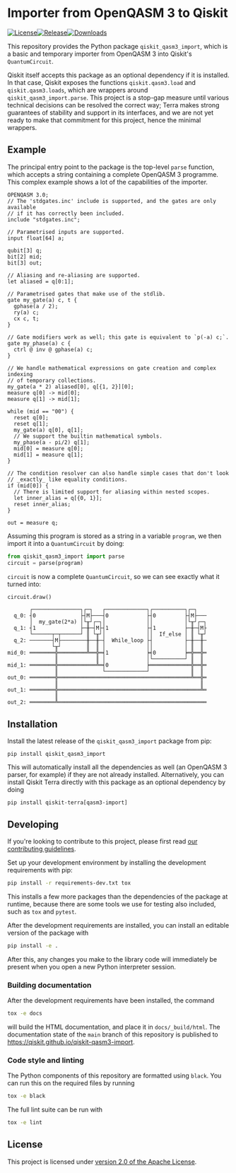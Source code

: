 # Importer from OpenQASM 3 to Qiskit

[![License](https://img.shields.io/github/license/Qiskit/qiskit-qasm3-import.svg?style=flat)](https://opensource.org/licenses/Apache-2.0)[![Release](https://img.shields.io/github/release/Qiskit/qiskit-qasm3-import.svg?style=flat)](https://github.com/Qiskit/qiskit-qasm3-import/releases)[![Downloads](https://img.shields.io/pypi/dm/qiskit-qasm3-import.svg?style=flat)](https://pypi.org/project/qiskit-qasm3-import/)

This repository provides the Python package `qiskit_qasm3_import`, which is a
basic and temporary importer from OpenQASM 3 into Qiskit's `QuantumCircuit`.

Qiskit itself accepts this package as an optional dependency if it is installed.
In that case, Qiskit exposes the functions `qiskit.qasm3.load` and
`qiskit.qasm3.loads`, which are wrappers around `qiskit_qasm3_import.parse`.
This project is a stop-gap measure until various technical decisions can be
resolved the correct way; Terra makes strong guarantees of stability and support
in its interfaces, and we are not yet ready to make that commitment for this
project, hence the minimal wrappers.


## Example

The principal entry point to the package is the top-level `parse` function,
which accepts a string containing a complete OpenQASM 3 programme.  This complex
example shows a lot of the capabilities of the importer.

```qasm
OPENQASM 3.0;
// The 'stdgates.inc' include is supported, and the gates are only available
// if it has correctly been included.
include "stdgates.inc";

// Parametrised inputs are supported.
input float[64] a;

qubit[3] q;
bit[2] mid;
bit[3] out;

// Aliasing and re-aliasing are supported.
let aliased = q[0:1];

// Parametrised gates that make use of the stdlib.
gate my_gate(a) c, t {
  gphase(a / 2);
  ry(a) c;
  cx c, t;
}

// Gate modifiers work as well; this gate is equivalent to `p(-a) c;`.
gate my_phase(a) c {
  ctrl @ inv @ gphase(a) c;
}

// We handle mathematical expressions on gate creation and complex indexing
// of temporary collections.
my_gate(a * 2) aliased[0], q[{1, 2}][0];
measure q[0] -> mid[0];
measure q[1] -> mid[1];

while (mid == "00") {
  reset q[0];
  reset q[1];
  my_gate(a) q[0], q[1];
  // We support the builtin mathematical symbols.
  my_phase(a - pi/2) q[1];
  mid[0] = measure q[0];
  mid[1] = measure q[1];
}

// The condition resolver can also handle simple cases that don't look
// _exactly_ like equality conditions.
if (mid[0]) {
  // There is limited support for aliasing within nested scopes.
  let inner_alias = q[{0, 1}];
  reset inner_alias;
}

out = measure q;
```

Assuming this program is stored as a string in a variable `program`, we then
import it into a `QuantumCircuit` by doing:

```python
from qiskit_qasm3_import import parse
circuit = parse(program)
```

`circuit` is now a complete `QuantumCircuit`, so we can see exactly what it
turned into:

```python
circuit.draw()
```
```text
       ┌───────────────┐┌─┐   ┌─────────────┐┌──────────┐┌─┐
  q_0: ┤0              ├┤M├───┤0            ├┤0         ├┤M├───
       │  my_gate(2*a) │└╥┘┌─┐│             ││          │└╥┘┌─┐
  q_1: ┤1              ├─╫─┤M├┤1            ├┤1         ├─╫─┤M├
       └──────┬─┬──────┘ ║ └╥┘│             ││  If_else │ ║ └╥┘
  q_2: ───────┤M├────────╫──╫─┤  While_loop ├┤          ├─╫──╫─
              └╥┘        ║  ║ │             ││          │ ║  ║
mid_0: ════════╬═════════╩══╬═╡1            ╞╡0         ╞═╬══╬═
               ║            ║ │             │└──────────┘ ║  ║
mid_1: ════════╬════════════╩═╡0            ╞═════════════╬══╬═
               ║              └─────────────┘             ║  ║
out_0: ════════╬══════════════════════════════════════════╩══╬═
               ║                                             ║
out_1: ════════╬═════════════════════════════════════════════╩═
               ║
out_2: ════════╩═══════════════════════════════════════════════
```


## Installation

Install the latest release of the `qiskit_qasm3_import` package from pip:

```text
pip install qiskit_qasm3_import
```

This will automatically install all the dependencies as well (an OpenQASM 3
parser, for example) if they are not already installed.  Alternatively, you can
install Qiskit Terra directly with this package as an optional dependency by
doing

```text
pip install qiskit-terra[qasm3-import]
```


## Developing

If you're looking to contribute to this project, please first read
[our contributing guidelines](CONTRIBUTING.md).

Set up your development environment by installing the development requirements
with pip:

```bash
pip install -r requirements-dev.txt tox
```

This installs a few more packages than the dependencies of the package at
runtime, because there are some tools we use for testing also included, such as
`tox` and `pytest`.

After the development requirements are installed, you can install an editable
version of the package with

```bash
pip install -e .
```

After this, any changes you make to the library code will immediately be present
when you open a new Python interpreter session.


### Building documentation

After the development requirements have been installed, the command

```bash
tox -e docs
```

will build the HTML documentation, and place it in `docs/_build/html`.  The
documentation state of the `main` branch of this repository is published to
https://qiskit.github.io/qiskit-qasm3-import.


### Code style and linting

The Python components of this repository are formatted using `black`.  You can
run this on the required files by running

```bash
tox -e black
```

The full lint suite can be run with

```bash
tox -e lint
```


## License

This project is licensed under [version 2.0 of the Apache License](LICENSE).
